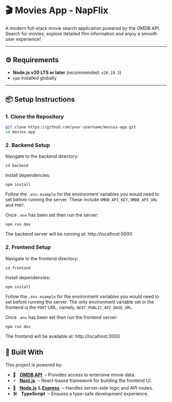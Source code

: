 # 🎬 Movies App - NapFlix

A modern full-stack movie search application powered by the OMDB API.  
Search for movies, explore detailed film information and enjoy a smooth user experience!

---

## ⚙️ Requirements

- **Node.js v20 LTS or later** (recommended: `v20.19.3`)
- `npm` installed globally

---

## 📦 Setup Instructions

### 1. Clone the Repository

```bash
git clone https://github.com/your-username/movies-app.git
cd movies-app
```

### 2. Backend Setup

Navigate to the backend directory:

```
cd backend
```

Install dependencies:

```
npm install
```

Follow the `.env.example` for the environment variables you would need to set before running the server. These include `OMDB_API_KEY`, `OMDB_API_URL` and `PORT`.

Once `.env` has been set then run the server:

```
npm run dev
```

The backend server will be running at: http://localhost:5000

### 2. Frontend Setup

Navigate to the frontend directory:

```
cd frontend
```

Install dependencies:

```
npm install
```

Follow the `.env.example` for the environment variables you would need to set before running the server. The only environment variable set in the frontend is the `PORT` URL, namely, `NEXT_PUBLIC_API_BASE_URL`.

Once `.env` has been set then run the frontend server:

```
npm run dev
```

The frontend will be available at: http://localhost:3000

## 🙌 Built With

This project is powered by:

- 🎥 &nbsp; **[OMDB API](https://www.omdbapi.com/)** &nbsp;– Provides access to extensive movie data.
- ⚡ &nbsp; **[Next.js](https://nextjs.org/)** &nbsp;– React-based framework for building the frontend UI.
- 🚀 &nbsp; **[Node.js](https://nodejs.org/)** & **[Express](https://expressjs.com/)** &nbsp;– Handles server-side logic and API routes.
- 🛠️ &nbsp; **TypeScript** &nbsp;– Ensures a type-safe development experience.
